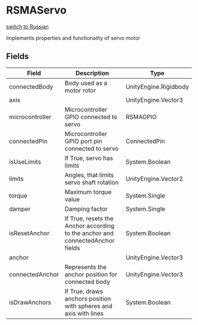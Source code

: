 # RSMAServo
[switch to Russian](/ScriptingAPI/ru/Motors/RSMAServo.cs.md)

Implements properties and functionality of servo motor

## Fields
| Field | Description | Type |
|--|--|--|
|connectedBody|     Body used as a motor rotor|UnityEngine.Rigidbody|
|axis||UnityEngine.Vector3|
|microcontroller|     Microcontroller GPIO connected to servo|RSMAGPIO|
|connectedPin|     Microcontroller GPIO port pin connected to servo|ConnectedPin|
|isUseLimits|     If True, servo has limits|System.Boolean|
|limits|     Angles, that limits servo shaft rotation|UnityEngine.Vector2|
|torque|     Maximum torque value|System.Single|
|damper|     Damping factor|System.Single|
|isResetAnchor|     If True, resets the Anchor according to the anchor and connectedAnchor fields|System.Boolean|
|anchor||UnityEngine.Vector3|
|connectedAnchor|     Represents the anchor position for connected body|UnityEngine.Vector3|
|isDrawAnchors|     If True, draws anchors position with spheres and axis with lines|System.Boolean|
